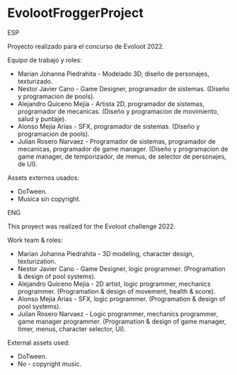 # EvolootFroggerProject

ESP

Proyecto realizado para el concurso de Evoloot 2022.

Equipo de trabajo y roles:

- Marian Johanna Piedrahita - Modelado 3D, diseño de personajes, texturizado.
- Nestor Javier Cano - Game Designer, programador de sistemas. (Diseño y programacion de pools).
- Alejandro Quiceno Mejia - Artista 2D, programador de sistemas, programador de mecanicas. (Diseño y programacion de movimiento, salud y puntaje).
- Alonso Mejia Arias - SFX, programador de sistemas. (Diseño y programacion de pools).
- Julian Rosero Narvaez - Programador de sistemas, programador de mecanicas, programador de game manager. (Diseño y programacion de game manager, de temporizador, de menus, de selector de personajes, de UI).

Assets externos usados:

- DoTween.
- Musica sin copyright.

ENG

This proyect was realized for the Evoloot challenge 2022.

Work team & roles:

- Marian Johanna Piedrahita - 3D modeling, character design, texturization.
- Nestor Javier Cano - Game Designer, logic programmer. (Programation & design of pool systems).
- Alejandro Quiceno Mejia - 2D artist, logic programmer, mechanics programmer. (Programation & design of movement, health & score).
- Alonso Mejia Arias - SFX, logic programmer. (Programation & design of pool systems).
- Julian Rosero Narvaez - Logic programmer, mechanics programmer, game manager programmer. (Programation & design of game manager, timer, menus, character selector, UI).

External assets used:

- DoTween.
- No - copyright music.
